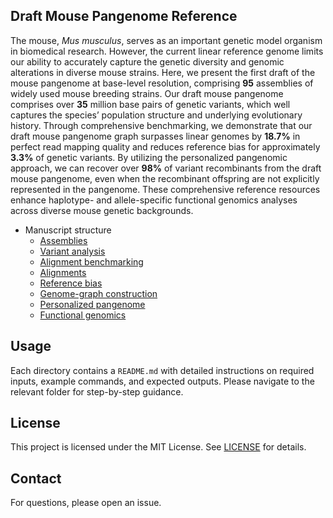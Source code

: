 ## Draft Mouse Pangenome Reference 

The mouse, *Mus musculus*, serves as an important genetic model organism in biomedical research. However, the current linear reference genome limits our ability to accurately capture the genetic diversity and genomic alterations in diverse mouse strains. Here, we present the first draft of the mouse pangenome at base-level resolution, comprising **95** assemblies of widely used mouse breeding strains. Our draft mouse pangenome comprises over **35** million base pairs of genetic variants, which well captures the species’ population structure and underlying evolutionary history. Through comprehensive benchmarking, we demonstrate that our draft mouse pangenome graph surpasses linear genomes by **18.7%** in perfect read mapping quality and reduces reference bias for approximately **3.3%** of genetic variants. By utilizing the personalized pangenomic approach, we can recover over **98%** of variant recombinants from the draft mouse pangenome, even when the recombinant offspring are not explicitly represented in the pangenome. These comprehensive reference resources enhance haplotype- and allele-specific functional genomics analyses across diverse mouse genetic backgrounds.

- Manuscript structure
  - [Assemblies](Assemblies/README.md)
  - [Variant analysis](Variant%20analysis/README.md)
  - [Alignment benchmarking](Alignment%20benchmarking/README.md)
  - [Alignments](Alignments/README.md)
  - [Reference bias](Reference%20bias/README.md)
  - [Genome-graph construction](Genome-graph%20construction/README.md)
  - [Personalized pangenome](Personalized%20pangenome/README.md)
  - [Functional genomics](Functional%20genomics/README.md)



## Usage

Each directory contains a `README.md` with detailed instructions on required inputs, example commands, and expected outputs. Please navigate to the relevant folder for step-by-step guidance.


## License

This project is licensed under the MIT License. See [LICENSE](LICENSE) for details.

## Contact

For questions, please open an issue.
